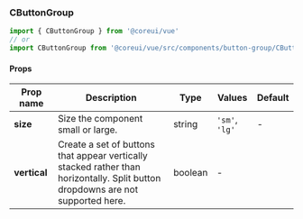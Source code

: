 ### CButtonGroup

```jsx
import { CButtonGroup } from '@coreui/vue'
// or
import CButtonGroup from '@coreui/vue/src/components/button-group/CButtonGroup'
```

#### Props

| Prop name    | Description                                                                                                                     | Type    | Values         | Default |
| ------------ | ------------------------------------------------------------------------------------------------------------------------------- | ------- | -------------- | ------- |
| **size**     | Size the component small or large.                                                                                              | string  | `'sm'`, `'lg'` | -       |
| **vertical** | Create a set of buttons that appear vertically stacked rather than horizontally. Split button dropdowns are not supported here. | boolean | -              |         |
